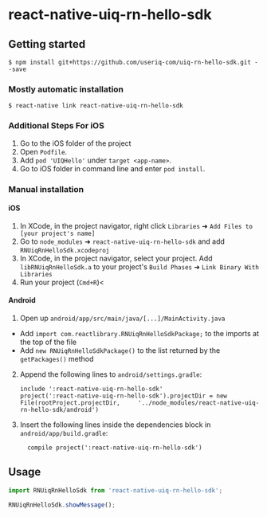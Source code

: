 
# react-native-uiq-rn-hello-sdk

## Getting started

`$ npm install git+https://github.com/useriq-com/uiq-rn-hello-sdk.git --save`

### Mostly automatic installation

`$ react-native link react-native-uiq-rn-hello-sdk`


### Additional Steps For iOS
1. Go to the iOS folder of the project
2. Open `Podfile`.
3. Add `pod 'UIQHello'` under `target <app-name>`.
4. Go to iOS folder in command line and enter `pod install`.

### Manual installation


#### iOS

1. In XCode, in the project navigator, right click `Libraries` ➜ `Add Files to [your project's name]`
2. Go to `node_modules` ➜ `react-native-uiq-rn-hello-sdk` and add `RNUiqRnHelloSdk.xcodeproj`
3. In XCode, in the project navigator, select your project. Add `libRNUiqRnHelloSdk.a` to your project's `Build Phases` ➜ `Link Binary With Libraries`
4. Run your project (`Cmd+R`)<

#### Android

1. Open up `android/app/src/main/java/[...]/MainActivity.java`
  - Add `import com.reactlibrary.RNUiqRnHelloSdkPackage;` to the imports at the top of the file
  - Add `new RNUiqRnHelloSdkPackage()` to the list returned by the `getPackages()` method
2. Append the following lines to `android/settings.gradle`:
  	```
  	include ':react-native-uiq-rn-hello-sdk'
  	project(':react-native-uiq-rn-hello-sdk').projectDir = new File(rootProject.projectDir, 	'../node_modules/react-native-uiq-rn-hello-sdk/android')
  	```
3. Insert the following lines inside the dependencies block in `android/app/build.gradle`:
  	```
      compile project(':react-native-uiq-rn-hello-sdk')
  	```

## Usage
```javascript
import RNUiqRnHelloSdk from 'react-native-uiq-rn-hello-sdk';

RNUiqRnHelloSdk.showMessage();
```
  
